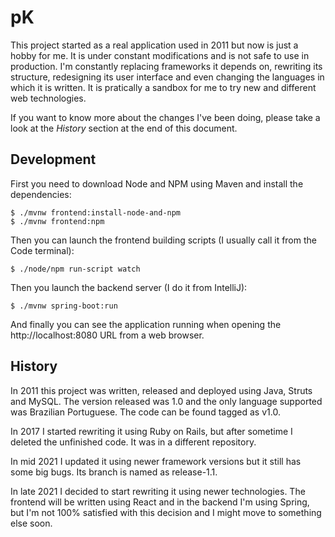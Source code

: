 # pK

This project started as a real application used in 2011 but now is just a hobby for me. It is under constant modifications and is not safe to use in production. I'm constantly replacing frameworks it depends on, rewriting its structure, redesigning its user interface and even changing the languages in which it is written. It is pratically a sandbox for me to try new and different web technologies.

If you want to know more about the changes I've been doing, please take a look at the *History* section at the end of this document.

## Development

First you need to download Node and NPM using Maven and install the dependencies:

    $ ./mvnw frontend:install-node-and-npm
    $ ./mvnw frontend:npm

Then you can launch the frontend building scripts (I usually call it from the Code terminal):

    $ ./node/npm run-script watch

Then you launch the backend server (I do it from IntelliJ):

    $ ./mvnw spring-boot:run

And finally you can see the application running when opening the http://localhost:8080 URL from a web browser.

## History

In 2011 this project was written, released and deployed using Java, Struts and MySQL. The version released was 1.0 and the only language supported was Brazilian Portuguese. The code can be found tagged as v1.0.

In 2017 I started rewriting it using Ruby on Rails, but after sometime I deleted the unfinished code. It was in a different repository.

In mid 2021 I updated it using newer framework versions but it still has some big bugs. Its branch is named as release-1.1.

In late 2021 I decided to start rewriting it using newer technologies. The frontend will be written using React and in the backend I'm using Spring, but I'm not 100% satisfied with this decision and I might move to something else soon.
